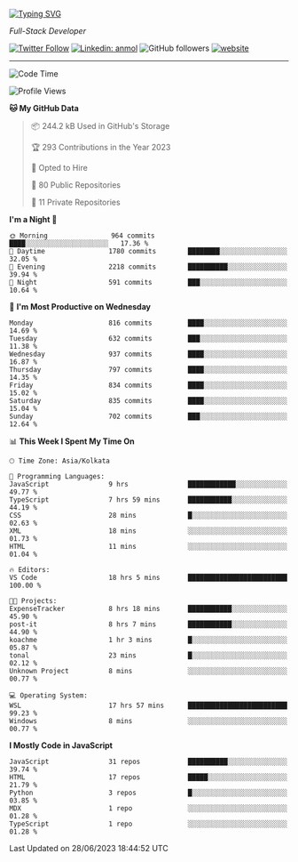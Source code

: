 [![Typing SVG](https://readme-typing-svg.herokuapp.com?lines=HI%2C+I'm+Tonal;I'm+a+Full+Stack+Developer)](https://git.io/typing-svg)

<p><em>Full-Stack Developer</em></p>

[![Twitter Follow](https://img.shields.io/twitter/follow/tonalmathew?style=flat)](https://twitter.com/intent/follow?screen_name=tonalmathew)
[![Linkedin: anmol](https://img.shields.io/badge/tonal-mathew?style=flat-square&logo=Linkedin&logoColor=white&link=https://www.linkedin.com/in/tonal-mathew/)](https://www.linkedin.com/in/tonal-mathew/)
![GitHub followers](https://img.shields.io/github/followers/tonalmathew?label=Follow&style=social)
[![website](https://img.shields.io/badge/Website-46a2f1.svg?&style=flat-square&logo=Google-Chrome&logoColor=white&link=http://tonalmathew.github.io/)](http://tonalmathew.github.io/)

---
<!--START_SECTION:waka-->
![Code Time](http://img.shields.io/badge/Code%20Time-1%2C046%20hrs%2056%20mins-blue)

![Profile Views](http://img.shields.io/badge/Profile%20Views-0-blue)

**🐱 My GitHub Data** 

> 📦 244.2 kB Used in GitHub's Storage 
 > 
> 🏆 293 Contributions in the Year 2023
 > 
> 💼 Opted to Hire
 > 
> 📜 80 Public Repositories 
 > 
> 🔑 11 Private Repositories 
 > 
**I'm a Night 🦉** 

```text
🌞 Morning                964 commits         ████░░░░░░░░░░░░░░░░░░░░░   17.36 % 
🌆 Daytime                1780 commits        ████████░░░░░░░░░░░░░░░░░   32.05 % 
🌃 Evening                2218 commits        ██████████░░░░░░░░░░░░░░░   39.94 % 
🌙 Night                  591 commits         ███░░░░░░░░░░░░░░░░░░░░░░   10.64 % 
```
📅 **I'm Most Productive on Wednesday** 

```text
Monday                   816 commits         ████░░░░░░░░░░░░░░░░░░░░░   14.69 % 
Tuesday                  632 commits         ███░░░░░░░░░░░░░░░░░░░░░░   11.38 % 
Wednesday                937 commits         ████░░░░░░░░░░░░░░░░░░░░░   16.87 % 
Thursday                 797 commits         ████░░░░░░░░░░░░░░░░░░░░░   14.35 % 
Friday                   834 commits         ████░░░░░░░░░░░░░░░░░░░░░   15.02 % 
Saturday                 835 commits         ████░░░░░░░░░░░░░░░░░░░░░   15.04 % 
Sunday                   702 commits         ███░░░░░░░░░░░░░░░░░░░░░░   12.64 % 
```


📊 **This Week I Spent My Time On** 

```text
🕑︎ Time Zone: Asia/Kolkata

💬 Programming Languages: 
JavaScript               9 hrs               ████████████░░░░░░░░░░░░░   49.77 % 
TypeScript               7 hrs 59 mins       ███████████░░░░░░░░░░░░░░   44.19 % 
CSS                      28 mins             █░░░░░░░░░░░░░░░░░░░░░░░░   02.63 % 
XML                      18 mins             ░░░░░░░░░░░░░░░░░░░░░░░░░   01.73 % 
HTML                     11 mins             ░░░░░░░░░░░░░░░░░░░░░░░░░   01.04 % 

🔥 Editors: 
VS Code                  18 hrs 5 mins       █████████████████████████   100.00 % 

🐱‍💻 Projects: 
ExpenseTracker           8 hrs 18 mins       ███████████░░░░░░░░░░░░░░   45.90 % 
post-it                  8 hrs 7 mins        ███████████░░░░░░░░░░░░░░   44.90 % 
koachme                  1 hr 3 mins         █░░░░░░░░░░░░░░░░░░░░░░░░   05.87 % 
tonal                    23 mins             █░░░░░░░░░░░░░░░░░░░░░░░░   02.12 % 
Unknown Project          8 mins              ░░░░░░░░░░░░░░░░░░░░░░░░░   00.77 % 

💻 Operating System: 
WSL                      17 hrs 57 mins      █████████████████████████   99.23 % 
Windows                  8 mins              ░░░░░░░░░░░░░░░░░░░░░░░░░   00.77 % 
```

**I Mostly Code in JavaScript** 

```text
JavaScript               31 repos            ██████████░░░░░░░░░░░░░░░   39.74 % 
HTML                     17 repos            █████░░░░░░░░░░░░░░░░░░░░   21.79 % 
Python                   3 repos             █░░░░░░░░░░░░░░░░░░░░░░░░   03.85 % 
MDX                      1 repo              ░░░░░░░░░░░░░░░░░░░░░░░░░   01.28 % 
TypeScript               1 repo              ░░░░░░░░░░░░░░░░░░░░░░░░░   01.28 % 
```




 Last Updated on 28/06/2023 18:44:52 UTC
<!--END_SECTION:waka-->
